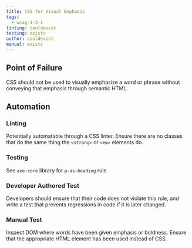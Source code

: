 ```yaml
---
title: CSS for Visual Emphasis
tags: 
  - wcag-1-3-1
linting: couldexist
testing: exists
author: couldexist
manual: exists
---
```


## Point of Failure
CSS should not be used to visually emphasize a word or phrase without conveying that emphasis through semantic HTML.

## Automation

### Linting
Potentially automatable through a CSS linter. Ensure there are no classes that do the same thing the `<strong>` or `<em>` elements do.

### Testing
See `axe-core` library for `p-as-heading` rule.

### Developer Authored Test
Developers should ensure that their code does not violate this rule, and write a test that prevents regressions in code if it is later changed.

### Manual Test
Inspect DOM where words have been given emphasis or boldness. Ensure that the appropriate HTML element has been used instead of CSS.